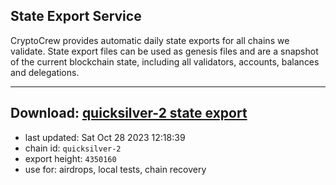 ## State Export Service
CryptoCrew provides automatic daily state exports for all chains we validate. State export files can be used as genesis files and are a snapshot of the current blockchain state, including all validators, accounts, balances and delegations.

---
**Download: [quicksilver-2 state export](https://dl.ccvalidators.com/SERVICE/quicksilver/quicksilver-2_export_4350160.json)**
---

- last updated: Sat Oct 28 2023 12:18:39
- chain id: `quicksilver-2`
- export height: `4350160`
- use for: airdrops, local tests, chain recovery

